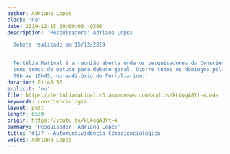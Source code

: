 ```yaml
---
author: Adriana Lopes
block: 'no'
date: 2019-12-15 09:00:00 -0306
description: 'Pesquisadora: Adriana Lopes

  Debate realizado em 15/12/2019


  Tertúlia Matinal é a reunião aberta onde os pesquisadores da Conscienciologia apresentam
  seus temas de estudo para debate geral. Ocorre todos os domingos pela manhã, das
  09h às 10h45, no auditório do Tertuliarium.'
duration: 01:48:50
explicit: 'no'
file: https://tertuliamatinal.s3.amazonaws.com/audios/kL4ogA8Yt-4.m4a
keywords: conscienciologia
layout: post
length: 6530
origin: https://youtu.be/kL4ogA8Yt-4
summary: 'Pesquisador: Adriana Lopes'
title: '#177 - Automundividência Conscienciológica'
voices: Adriana Lopes
---
```

